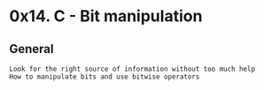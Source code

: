 # 0x14. C - Bit manipulation

## General

    Look for the right source of information without too much help
    How to manipulate bits and use bitwise operators
